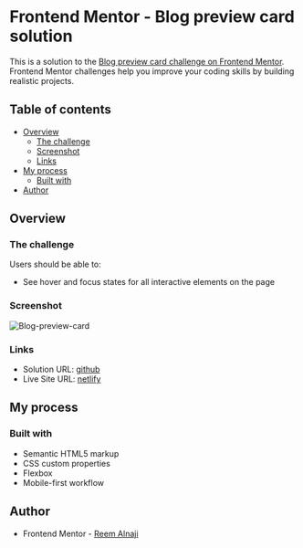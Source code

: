 # Frontend Mentor - Blog preview card solution

This is a solution to the [Blog preview card challenge on Frontend Mentor](https://www.frontendmentor.io/challenges/blog-preview-card-ckPaj01IcS). Frontend Mentor challenges help you improve your coding skills by building realistic projects. 

## Table of contents

- [Overview](#overview)
  - [The challenge](#the-challenge)
  - [Screenshot](#screenshot)
  - [Links](#links)
- [My process](#my-process)
  - [Built with](#built-with)
- [Author](#author)


## Overview

### The challenge

Users should be able to:

- See hover and focus states for all interactive elements on the page

### Screenshot

![Blog-preview-card](https://github.com/reemalnaji/blog-preview-card/assets/74336506/c509f686-c711-4b87-927d-6e13b09fbf14)

### Links
- Solution URL: [github](https://your-solution-url.com)
- Live Site URL: [netlify](https://blog-preview-card-yellow.netlify.app/)

## My process

### Built with
- Semantic HTML5 markup
- CSS custom properties
- Flexbox
- Mobile-first workflow

## Author
- Frontend Mentor - [Reem Alnaji](https://www.frontendmentor.io/profile/reemalnaji)
